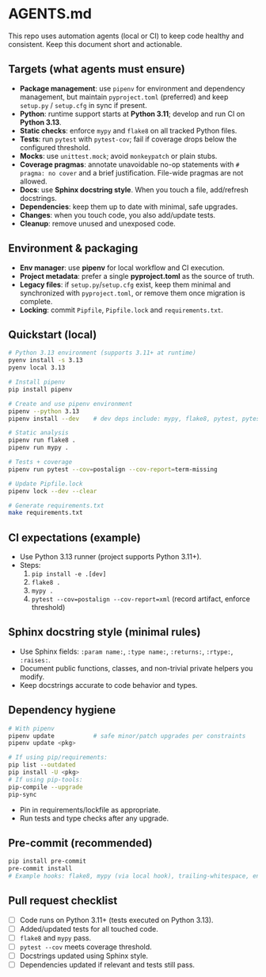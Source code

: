 # AGENTS.md

This repo uses automation agents (local or CI) to keep code healthy and consistent. Keep this document short and actionable.

## Targets (what agents must ensure)
- **Package management**: use `pipenv` for environment and dependency management, but maintain `pyproject.toml` (preferred) and keep `setup.py` / `setup.cfg` in sync if present.
- **Python**: runtime support starts at **Python 3.11**; develop and run CI on **Python 3.13**.
- **Static checks**: enforce `mypy` and `flake8` on all tracked Python files.
- **Tests**: run `pytest` with `pytest-cov`; fail if coverage drops below the configured threshold.
- **Mocks**: use `unittest.mock`; avoid `monkeypatch` or plain stubs.
- **Coverage pragmas**: annotate unavoidable no-op statements with
  `# pragma: no cover` and a brief justification. File-wide pragmas are not
  allowed.
- **Docs**: use **Sphinx docstring style**. When you touch a file, add/refresh docstrings.
- **Dependencies**: keep them up to date with minimal, safe upgrades.
- **Changes**: when you touch code, you also add/update tests.
- **Cleanup**: remove unused and unexposed code.


## Environment & packaging
- **Env manager**: use **pipenv** for local workflow and CI execution.
- **Project metadata**: prefer a single **pyproject.toml** as the source of truth.
- **Legacy files**: if `setup.py`/`setup.cfg` exist, keep them minimal and synchronized with `pyproject.toml`, or remove them once migration is complete.
- **Locking**: commit `Pipfile`, `Pipfile.lock` and `requirements.txt`.

## Quickstart (local)
```bash
# Python 3.13 environment (supports 3.11+ at runtime)
pyenv install -s 3.13
pyenv local 3.13

# Install pipenv
pip install pipenv

# Create and use pipenv environment
pipenv --python 3.13
pipenv install --dev    # dev deps include: mypy, flake8, pytest, pytest-cov

# Static analysis
pipenv run flake8 .
pipenv run mypy .

# Tests + coverage
pipenv run pytest --cov=postalign --cov-report=term-missing

# Update Pipfile.lock
pipenv lock --dev --clear

# Generate requirements.txt
make requirements.txt
```

## CI expectations (example)
- Use Python 3.13 runner (project supports Python 3.11+).
- Steps:
  1. `pip install -e .[dev]`
  2. `flake8 .`
  3. `mypy .`
  4. `pytest --cov=postalign --cov-report=xml` (record artifact, enforce threshold)

## Sphinx docstring style (minimal rules)
- Use Sphinx fields: `:param name:`, `:type name:`, `:returns:`, `:rtype:`, `:raises:`.
- Document public functions, classes, and non-trivial private helpers you modify.
- Keep docstrings accurate to code behavior and types.

## Dependency hygiene
```bash
# With pipenv
pipenv update           # safe minor/patch upgrades per constraints
pipenv update <pkg>

# If using pip/requirements:
pip list --outdated
pip install -U <pkg>
# If using pip-tools:
pip-compile --upgrade
pip-sync
```
- Pin in requirements/lockfile as appropriate.
- Run tests and type checks after any upgrade.

## Pre-commit (recommended)
```bash
pip install pre-commit
pre-commit install
# Example hooks: flake8, mypy (via local hook), trailing-whitespace, end-of-file-fixer
```

## Pull request checklist
- [ ] Code runs on Python 3.11+ (tests executed on Python 3.13).
- [ ] Added/updated tests for all touched code.
- [ ] `flake8` and `mypy` pass.
- [ ] `pytest --cov` meets coverage threshold.
- [ ] Docstrings updated using Sphinx style.
- [ ] Dependencies updated if relevant and tests still pass.
